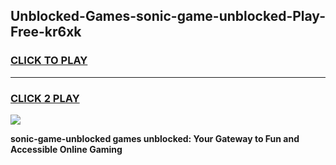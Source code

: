 
## Unblocked-Games-sonic-game-unblocked-Play-Free-kr6xk
<h3>
<a href="https://premium76.site?title=sonic-game-unblocked&ref=23A">CLICK TO PLAY</a></h3>
<hr>

<h3>
<a href="https://premium76.site?title=sonic-game-unblocked&ref=23A">CLICK 2 PLAY</a>
  
</h3>

<a href="https://premium76.site?title=sonic-game-unblocked&ref=23A"><img src="https://clearcache.store/games.png"></a>


**sonic-game-unblocked games unblocked: Your Gateway to Fun and Accessible Online Gaming**
